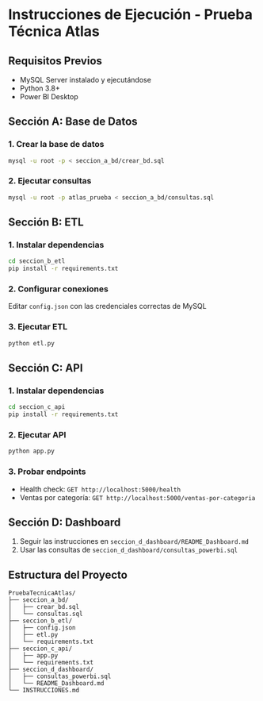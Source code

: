 # Instrucciones de Ejecución - Prueba Técnica Atlas

## Requisitos Previos
- MySQL Server instalado y ejecutándose
- Python 3.8+
- Power BI Desktop

## Sección A: Base de Datos

### 1. Crear la base de datos
```bash
mysql -u root -p < seccion_a_bd/crear_bd.sql
```

### 2. Ejecutar consultas
```bash
mysql -u root -p atlas_prueba < seccion_a_bd/consultas.sql
```

## Sección B: ETL

### 1. Instalar dependencias
```bash
cd seccion_b_etl
pip install -r requirements.txt
```

### 2. Configurar conexiones
Editar `config.json` con las credenciales correctas de MySQL

### 3. Ejecutar ETL
```bash
python etl.py
```

## Sección C: API

### 1. Instalar dependencias
```bash
cd seccion_c_api
pip install -r requirements.txt
```

### 2. Ejecutar API
```bash
python app.py
```

### 3. Probar endpoints
- Health check: `GET http://localhost:5000/health`
- Ventas por categoría: `GET http://localhost:5000/ventas-por-categoria`

## Sección D: Dashboard

1. Seguir las instrucciones en `seccion_d_dashboard/README_Dashboard.md`
2. Usar las consultas de `seccion_d_dashboard/consultas_powerbi.sql`

## Estructura del Proyecto
```
PruebaTecnicaAtlas/
├── seccion_a_bd/
│   ├── crear_bd.sql
│   └── consultas.sql
├── seccion_b_etl/
│   ├── config.json
│   ├── etl.py
│   └── requirements.txt
├── seccion_c_api/
│   ├── app.py
│   └── requirements.txt
├── seccion_d_dashboard/
│   ├── consultas_powerbi.sql
│   └── README_Dashboard.md
└── INSTRUCCIONES.md
```